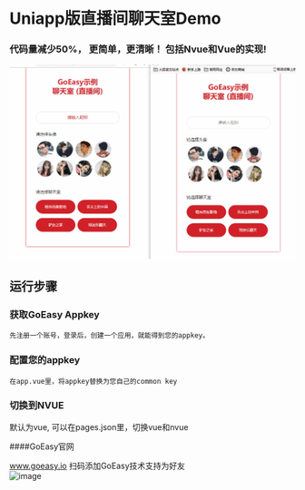 # Uniapp版直播间聊天室Demo


### 代码量减少50%， 更简单，更清晰！ 包括Nvue和Vue的实现!

![image](./static/images/live-chatroom.gif)


## 运行步骤

### 获取GoEasy Appkey
```
先注册一个账号，登录后，创建一个应用，就能得到您的appkey。
```
### 配置您的appkey
```
在app.vue里，将appkey替换为您自己的common key
```


### 切换到NVUE
默认为vue, 可以在pages.json里，切换vue和nvue




####GoEasy官网

www.goeasy.io    扫码添加GoEasy技术支持为好友  
![image](https://www.goeasy.io/images/qrcode-2.png)


